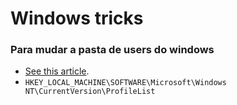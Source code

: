 Windows tricks
==============

### Para mudar a pasta de users do windows

* [See this article][1]. 
* `HKEY_LOCAL_MACHINE\SOFTWARE\Microsoft\Windows NT\CurrentVersion\ProfileList`


[1]: <http://www.sevenforums.com/tutorials/87555-user-profile-change-default-location.html>

